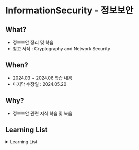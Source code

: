 # InformationSecurity - 정보보안

## What? 
* 정보보안 정리 및 학습
* 참고 서적 : Cryptography and Network Security

## When?
* 2024.03 ~ 2024.06 학습 내용
* 마지막 수정일 : 2024.05.20

## Why?
* 정보보안 관련 지식 학습 및 복습

## Learning List
<details>
    <summary>
        Learning List
    </summary>

* ch00 [정보보안 소개](https://github.com/BangYunseo/TIL/blob/main/Security/InformationSecurity/ch00_IntroduceIS.md)
* ch01 [고전 암호 기술](https://github.com/BangYunseo/TIL/blob/main/Security/InformationSecurity/ch01_ClassicalEncryptionTechnique.md)
* ch03 [클래스와 객체](https://github.com/BangYunseo/TIL/blob/main/Cpp/ch03_ClassAndObject.md)
* ch04 [객체 포인터](https://github.com/BangYunseo/TIL/blob/main/Cpp/ch04_ObjectPointer.md)
* ch05 [함수와 참조](https://github.com/BangYunseo/TIL/blob/main/Cpp/ch05_FunctionAndReference.md)
* ch06 [복사생성자](https://github.com/BangYunseo/TIL/blob/main/Cpp/ch06_CopyConstructor.md)
* ch07 [함수 중복](https://github.com/BangYunseo/TIL/blob/main/Cpp/ch07_FunctionOverloading.md)
* ch08 [static](https://github.com/BangYunseo/TIL/blob/main/Cpp/ch08_Static.md)
* ch09 [Friend](https://github.com/BangYunseo/TIL/blob/main/Cpp/ch09_Friend.md)
* ch10 [연산자 중복](https://github.com/BangYunseo/TIL/blob/main/Cpp/ch10_OperatorOverloadingFunction.md)
* ch11 [상속](https://github.com/BangYunseo/TIL/blob/main/Cpp/ch11_Inheritance.md)
* ch12 [가상 함수와 추상 클래스](https://github.com/BangYunseo/TIL/blob/main/Cpp/ch12_VirtualFunctionAndAbstractClass.md)
* ch13 [템플릿](https://github.com/BangYunseo/TIL/blob/main/Cpp/ch13_Template.md)
* ch14 [표준 템플릿 라이브러리](https://github.com/BangYunseo/TIL/blob/main/Cpp/ch14_StandardTemplateLibrary.md)
* ch15 [C++ 입출력 시스템](https://github.com/BangYunseo/TIL/blob/main/Cpp/ch15_C%2B%2BIOSystem.md)
* ch16 [C++ 파일 입출력](https://github.com/BangYunseo/TIL/blob/main/Cpp/ch16_C%2B%2BFileIO.md)
* ch17 [예외처리](https://github.com/BangYunseo/TIL/blob/main/Cpp/ch17_ExceptionHandling.md)
* ch18 [C와 링크](https://github.com/BangYunseo/TIL/blob/main/Cpp/ch18_LinkingWithC.md)
* ch19 [형변환](https://github.com/BangYunseo/TIL/blob/main/Language/Cpp/ch19_TypeConversion.md)

</details>

